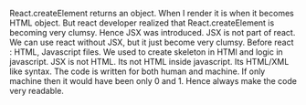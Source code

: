 React.createElement returns an object. 
When I render it is when it becomes HTML object. 
But react developer realized that React.createElement is becoming very clumsy. Hence JSX was introduced. 
JSX is not part of react. We can use react without JSX, but it just become very clumsy. 
Before react : HTML, Javascript files. We used to create skeleton in HTMl and logic in javascript. 
JSX is not HTML. Its not HTML inside javascript. Its HTML/XML like syntax. 
The code is written for both human and machine. If only machine then it would have been only 0 and 1. Hence always make the code very readable. 